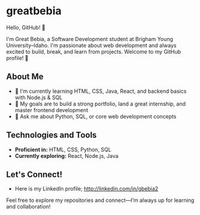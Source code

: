 # greatbebia

Hello, GitHub! 👋  

I'm Great Bebia, a Software Development student at Brigham Young University–Idaho. I'm passionate about web development and always excited to build, break, and learn from projects. Welcome to my GitHub profile! 🚀  

## About Me

- 🌱 I'm currently learning HTML, CSS, Java, React, and backend basics with Node.js & SQL  
- 🎯 My goals are to build a strong portfolio, land a great internship, and master frontend development  
- 💬 Ask me about Python, SQL, or core web development concepts  

## Technologies and Tools

- **Proficient in:** HTML, CSS, Python, SQL  
- **Currently exploring:** React, Node.js, Java  

## Let's Connect!

- Here is my LinkedIn profile; http://linkedin.com/in/gbebia2  

Feel free to explore my repositories and connect—I’m always up for learning and collaboration!  
